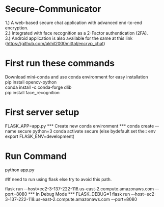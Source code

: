# Secure-Communicator

1.) A web-based secure chat application with advanced end-to-end encryption.<br/>
2.) Integrated with face recognition as a 2-Factor authentication (2FA).<br/>
3.) Android application is also available for the same at this link <br/> 
(https://github.com/akhil2000mittal/encryp_chat)

# First run these commands

Download mini-conda and use conda environment for easy installation<br/>
pip install opencv-python<br/>
conda install -c conda-forge dlib<br/>
pip install face_recognition<br/>


# First server setup 
FLASK_APP=app.py 
*** Create new conda environment ***
conda create --name secure python=3
conda activate secure   (else bydefault set the:: env export FLASK_ENV=development)

# Run Command
python app.py


#If need to run using flask else try to avoid this path.


flask run --host=ec2-3-137-222-118.us-east-2.compute.amazonaws.com --port=8080 
*** In Debug Mode ***
FLASK_DEBUG=1 flask run --host=ec2-3-137-222-118.us-east-2.compute.amazonaws.com --port=8080
